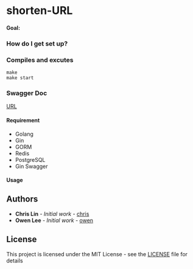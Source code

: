 # shorten-URL

#### Goal:

### How do I get set up? ###

### Compiles and excutes
```
make
make start
```

### Swagger Doc
[URL](http://localhost:10010/swagger/index.html)


#### Requirement ####
* Golang
* Gin
* GORM
* Redis
* PostgreSQL
* Gin Swagger


#### Usage ####


## Authors

* **Chris Lin** - *Initial work* - [chris](https://github.com/dodoggyy)
* **Owen Lee** - *Initial work* - [owen](https://github.com/pfowenli)



## License

This project is licensed under the MIT License - see the [LICENSE](LICENSE) file for details


